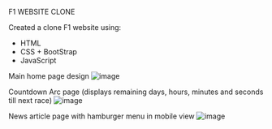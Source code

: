 F1 WEBSITE CLONE

Created a clone F1 website using:

- HTML
- CSS + BootStrap
- JavaScript

Main home page  design
![image](https://github.com/Milan-Asad/F1-website/assets/79909176/7fa8359b-33f2-445e-8fee-e88046d6103f)

Countdown Arc page (displays remaining days, hours, minutes and seconds till next race)
![image](https://github.com/Milan-Asad/F1-website/assets/79909176/918d259c-7ba0-4b16-9894-3b5ab9af53b8)

News article page with hamburger menu in mobile view
![image](https://github.com/Milan-Asad/F1-website/assets/79909176/b6037966-0f28-4c40-87cc-e17687da90c3)
